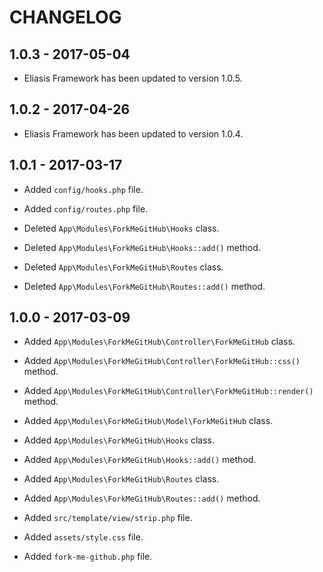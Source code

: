 # CHANGELOG

## 1.0.3 - 2017-05-04

* Eliasis Framework has been updated to version 1.0.5.

## 1.0.2 - 2017-04-26

* Eliasis Framework has been updated to version 1.0.4.

## 1.0.1 - 2017-03-17

* Added `config/hooks.php` file.
* Added `config/routes.php` file.

* Deleted `App\Modules\ForkMeGitHub\Hooks` class.
* Deleted `App\Modules\ForkMeGitHub\Hooks::add()` method.

* Deleted `App\Modules\ForkMeGitHub\Routes` class.
* Deleted `App\Modules\ForkMeGitHub\Routes::add()` method.

## 1.0.0 - 2017-03-09

* Added `App\Modules\ForkMeGitHub\Controller\ForkMeGitHub` class.
* Added `App\Modules\ForkMeGitHub\Controller\ForkMeGitHub::css()` method.
* Added `App\Modules\ForkMeGitHub\Controller\ForkMeGitHub::render()` method.

* Added `App\Modules\ForkMeGitHub\Model\ForkMeGitHub` class.

* Added `App\Modules\ForkMeGitHub\Hooks` class.
* Added `App\Modules\ForkMeGitHub\Hooks::add()` method.

* Added `App\Modules\ForkMeGitHub\Routes` class.
* Added `App\Modules\ForkMeGitHub\Routes::add()` method.

* Added `src/template/view/strip.php` file.

* Added `assets/style.css` file.

* Added `fork-me-github.php` file.
